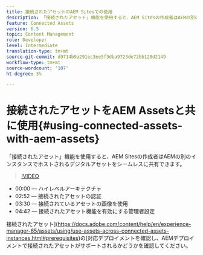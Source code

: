 ```yaml
---
title: 接続されたアセットのAEM Sitesでの使用
description: 「接続されたアセット」機能を使用すると、AEM Sitesの作成者はAEMの別のインスタンスでホストされるデジタルアセットをシームレスに共有できます。
feature: Connected Assets
version: 6.5
topic: Content Management
role: Developer
level: Intermediate
translation-type: tm+mt
source-git-commit: d9714b9a291ec3ee5f3dba9723de72bb120d2149
workflow-type: tm+mt
source-wordcount: '107'
ht-degree: 3%

---
```



# 接続されたアセットをAEM Assetsと共に使用{#using-connected-assets-with-aem-assets}

「接続されたアセット」機能を使用すると、AEM Sitesの作成者はAEMの別のインスタンスでホストされるデジタルアセットをシームレスに共有できます。

>[!VIDEO](https://video.tv.adobe.com/v/26060?quality=12&learn=on)

* 00:00 — ハイレベルアーキテクチャ
* 02:52 — 接続されたアセットの認証
* 03:30 — 接続されているアセットの画像を使用
* 04:42 — 接続されたアセット機能を有効にする管理者設定

接続されたアセット](https://docs.adobe.com/content/help/en/experience-manager-65/assets/using/use-assets-across-connected-assets-instances.html#prerequisites)の[対応デプロイメントを確認し、AEMデプロイメントで接続されたアセットがサポートされるかどうかを確認してください。